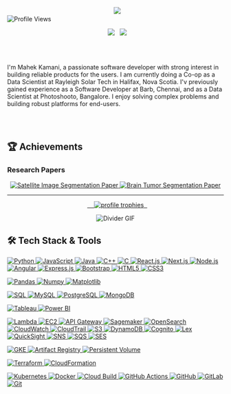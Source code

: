 <div align="center">
  <img src="https://capsule-render.vercel.app/api?type=waving&color=0e75b6&height=150&section=header&text=Hi%20👋,%20I'm%20Mahek%20Kamani&fontSize=40&fontAlignY=40&fontColor=ffffff" />
</div>

<div>
  <img src="https://komarev.com/ghpvc/?username=mahekkamani&label=Profile%20views&color=0e75b6&style=for-the-badge" alt="Profile Views"/>
</div>

<p align="center">
  <a href="mailto:mahekkamani2001@gmail.com"><img src="https://img.shields.io/badge/Email-D14836?style=for-the-badge&logo=gmail&logoColor=white"/></a>
  <a href="https://linkedin.com/in/mahekkamani"><img src="https://img.shields.io/badge/LinkedIn-0A66C2?style=for-the-badge&logo=linkedin&logoColor=white"/></a>
</p>

<br><br>

I'm Mahek Kamani, a passionate software developer with strong interest in building reliable products for the users. I am currently doing a Co-op as a Data Scientist at Rayleigh Solar Tech in Halifax, Nova Scotia. I'v previously gained experience as a Software Developer at Barb, Chennai, and as a Data Scientist at Photoshooto, Bangalore. I enjoy solving complex problems and building robust platforms for end-users.

<br><br>

## 🏆 Achievements

### Research Papers

<p align="center">
<a href="https://ieeexplore.ieee.org/document/10551252" target="_blank">
<img src="https://img.shields.io/badge/IEEE-Satellite_Image_Segmentation-007396?style=for-the-badge&logo=ieee&logoColor=white" alt="Satellite Image Segmentation Paper" />
</a>

<a href="https://ieeexplore.ieee.org/document/10370084" target="_blank">
<img src="https://img.shields.io/badge/IEEE-Brain_Tumor_Segmentation-007396?style=for-the-badge&logo=ieee&logoColor=white" alt="Brain Tumor Segmentation Paper" />
</a>
</p>

---

<p align="center">
  <a href="https://github.com/ryo-ma/github-profile-trophy">
    <img src="https://github-profile-trophy.vercel.app/?username=mahekkamani&theme=flat&column=7&margin-w=5" alt="profile trophies" />
  </a>
</p>

<div align="center">
  <img src="https://user-images.githubusercontent.com/73097560/115834477-dbab4500-a447-11eb-908a-139a6edaec5c.gif" alt="Divider GIF" />
</div>

## 🛠️ Tech Stack & Tools

  <a href="https://www.python.org" target="_blank"> <img src="https://img.shields.io/badge/Python-3776AB?style=for-the-badge&logo=python&logoColor=white" alt="Python"/> </a>
  <a href="https://developer.mozilla.org/en-US/docs/Web/JavaScript" target="_blank"> <img src="https://img.shields.io/badge/JavaScript-F7DF1E?style=for-the-badge&logo=javascript&logoColor=black" alt="JavaScript"/> </a>
  <a href="https://www.java.com" target="_blank"> <img src="https://img.shields.io/badge/Java-007396?style=for-the-badge&logo=java&logoColor=white" alt="Java"/> </a>
  <a href="https://isocpp.org/" target="_blank"> <img src="https://img.shields.io/badge/C%2B%2B-00599C?style=for-the-badge&logo=c%2B%2B&logoColor=white" alt="C++"/> </a>
  <a href="https://www.cprogramming.com/" target="_blank"> <img src="https://img.shields.io/badge/C-00599C?style=for-the-badge&logo=c&logoColor=white" alt="C"/> </a>
  <a href="https://reactjs.org/" target="_blank"> <img src="https://img.shields.io/badge/React-20232A?style=for-the-badge&logo=react&logoColor=61DAFB" alt="React.js"/> </a>
  <a href="https://nextjs.org/" target="_blank"> <img src="https://img.shields.io/badge/Next.js-000000?style=for-the-badge&logo=next.js&logoColor=white" alt="Next.js"/> </a>
  <a href="https://nodejs.org" target="_blank"> <img src="https://img.shields.io/badge/Node.js-339933?style=for-the-badge&logo=nodedotjs&logoColor=white" alt="Node.js"/> </a>
  <a href="https://angular.io" target="_blank"> <img src="https://img.shields.io/badge/Angular-DD0031?style=for-the-badge&logo=angular&logoColor=white" alt="Angular"/> </a>
  <a href="https://expressjs.com" target="_blank"> <img src="https://img.shields.io/badge/Express.js-000000?style=for-the-badge&logo=express&logoColor=white" alt="Express.js"/> </a>
  <a href="https://getbootstrap.com" target="_blank"> <img src="https://img.shields.io/badge/Bootstrap-563D7C?style=for-the-badge&logo=bootstrap&logoColor=white" alt="Bootstrap"/> </a>
  <a href="https://www.w3.org/html/" target="_blank"> <img src="https://img.shields.io/badge/HTML5-E34F26?style=for-the-badge&logo=html5&logoColor=white" alt="HTML5"/> </a>
  <a href="https://www.w3schools.com/css/" target="_blank"> <img src="https://img.shields.io/badge/CSS3-1572B6?style=for-the-badge&logo=css3&logoColor=white" alt="CSS3"/> </a>

  <a href="https://pandas.pydata.org/" target="_blank"> <img src="https://img.shields.io/badge/Pandas-150458?style=for-the-badge&logo=pandas&logoColor=white" alt="Pandas"/> </a>
  <a href="https://numpy.org/" target="_blank"> <img src="https://img.shields.io/badge/Numpy-013243?style=for-the-badge&logo=numpy&logoColor=white" alt="Numpy"/> </a>
  <a href="https://matplotlib.org/" target="_blank"> <img src="https://img.shields.io/badge/Matplotlib-0E118A?style=for-the-badge&logo=matplotlib&logoColor=white" alt="Matplotlib"/> </a>

  <a href="https://www.sql.org/" target="_blank"> <img src="https://img.shields.io/badge/SQL-4479A1?style=for-the-badge&logo=sql&logoColor=white" alt="SQL"/> </a>
  <a href="https://www.mysql.com/" target="_blank"> <img src="https://img.shields.io/badge/MySQL-4479A1?style=for-the-badge&logo=mysql&logoColor=white" alt="MySQL"/> </a>
  <a href="https://www.postgresql.org" target="_blank"> <img src="https://img.shields.io/badge/PostgreSQL-316192?style=for-the-badge&logo=postgresql&logoColor=white" alt="PostgreSQL"/> </a>
  <a href="https://www.mongodb.com/" target="_blank"> <img src="https://img.shields.io/badge/MongoDB-47A248?style=for-the-badge&logo=mongodb&logoColor=white" alt="MongoDB"/> </a>

  <a href="https://www.tableau.com/" target="_blank"> <img src="https://img.shields.io/badge/Tableau-E97627?style=for-the-badge&logo=tableau&logoColor=white" alt="Tableau"/> </a>
  <a href="https://powerbi.microsoft.com/" target="_blank"> <img src="https://img.shields.io/badge/Power_BI-F2C811?style=for-the-badge&logo=power-bi&logoColor=black" alt="Power BI"/> </a>


  <a href="https://aws.amazon.com/lambda/" target="_blank"> <img src="https://img.shields.io/badge/AWS_Lambda-FF9900?style=for-the-badge&logo=awslambda&logoColor=white" alt="Lambda"/> </a>
  <a href="https://aws.amazon.com/ec2/" target="_blank"> <img src="https://img.shields.io/badge/AWS_EC2-FF9900?style=for-the-badge&logo=amazonec2&logoColor=white" alt="EC2"/> </a>
  <a href="https://aws.amazon.com/api-gateway/" target="_blank"> <img src="https://img.shields.io/badge/API_Gateway-FF4F8B?style=for-the-badge&logo=aws-api-gateway&logoColor=white" alt="API Gateway"/> </a>
  <a href="https://aws.amazon.com/sagemaker/" target="_blank"> <img src="https://img.shields.io/badge/Amazon_Sagemaker-FF4F8B?style=for-the-badge&logo=amazon-sagemaker&logoColor=white" alt="Sagemaker"/> </a>
  <a href="https://aws.amazon.com/opensearch-service/" target="_blank"> <img src="https://img.shields.io/badge/Amazon_OpenSearch-007185?style=for-the-badge&logo=amazon-opensearch&logoColor=white" alt="OpenSearch"/> </a>
  <a href="https://aws.amazon.com/cloudwatch/" target="_blank"> <img src="https://img.shields.io/badge/Amazon_CloudWatch-FF4F8B?style=for-the-badge&logo=amazon-cloudwatch&logoColor=white" alt="CloudWatch"/> </a>
  <a href="https://aws.amazon.com/cloudtrail/" target="_blank"> <img src="https://img.shields.io/badge/AWS_CloudTrail-FF4F8B?style=for-the-badge&logo=aws-cloudtrail&logoColor=white" alt="CloudTrail"/> </a>
  <a href="https://aws.amazon.com/s3/" target="_blank"> <img src="https://img.shields.io/badge/Amazon_S3-569A31?style=for-the-badge&logo=amazons3&logoColor=white" alt="S3"/> </a>
  <a href="https://aws.amazon.com/dynamodb/" target="_blank"> <img src="https://img.shields.io/badge/Amazon_DynamoDB-4053D6?style=for-the-badge&logo=amazondynamodb&logoColor=white" alt="DynamoDB"/> </a>
  <a href="https://aws.amazon.com/cognito/" target="_blank"> <img src="https://img.shields.io/badge/Amazon_Cognito-FF4F8B?style=for-the-badge&logo=amazon-cognito&logoColor=white" alt="Cognito"/> </a>
  <a href="https://aws.amazon.com/lex/" target="_blank"> <img src="https://img.shields.io/badge/Amazon_Lex-FF4F8B?style=for-the-badge&logo=amazon-lex&logoColor=white" alt="Lex"/> </a>
  <a href="https://aws.amazon.com/quicksight/" target="_blank"> <img src="https://img.shields.io/badge/Amazon_QuickSight-FF4F8B?style=for-the-badge&logo=amazon-quicksight&logoColor=white" alt="QuickSight"/> </a>
  <a href="https://aws.amazon.com/sns/" target="_blank"> <img src="https://img.shields.io/badge/Amazon_SNS-FF4F8B?style=for-the-badge&logo=amazon-sns&logoColor=white" alt="SNS"/> </a>
  <a href="https://aws.amazon.com/sqs/" target="_blank"> <img src="https://img.shields.io/badge/Amazon_SQS-FF4F8B?style=for-the-badge&logo=amazon-sqs&logoColor=white" alt="SQS"/> </a>
  <a href="https://aws.amazon.com/ses/" target="_blank"> <img src="https://img.shields.io/badge/Amazon_SES-FF4F8B?style=for-the-badge&logo=amazon-simple-email-service&logoColor=white" alt="SES"/> </a>

  <a href="https://cloud.google.com/kubernetes-engine" target="_blank"> <img src="https://img.shields.io/badge/Google_Kubernetes_Engine-4285F4?style=for-the-badge&logo=google-cloud&logoColor=white" alt="GKE"/> </a>
  <a href="https://cloud.google.com/artifact-registry" target="_blank"> <img src="https://img.shields.io/badge/Artifact_Registry-4285F4?style=for-the-badge&logo=google-cloud&logoColor=white" alt="Artifact Registry"/> </a>
  <a href="https://cloud.google.com/compute/docs/disks/persistent-disks" target="_blank"> <img src="https://img.shields.io/badge/Persistent_Volume-4285F4?style=for-the-badge&logo=google-cloud&logoColor=white" alt="Persistent Volume"/> </a>

  <a href="https://www.terraform.io/" target="_blank"> <img src="https://img.shields.io/badge/Terraform-7B42BC?style=for-the-badge&logo=terraform&logoColor=white" alt="Terraform"/> </a>
  <a href="https://aws.amazon.com/cloudformation/" target="_blank"> <img src="https://img.shields.io/badge/CloudFormation-FF9900?style=for-the-badge&logo=amazonaws&logoColor=white" alt="CloudFormation"/> </a>

  <a href="https://kubernetes.io/" target="_blank"> <img src="https://img.shields.io/badge/Kubernetes-326CE5?style=for-the-badge&logo=kubernetes&logoColor=white" alt="Kubernetes"/> </a>
  <a href="https://www.docker.com/" target="_blank"> <img src="https://img.shields.io/badge/Docker-2496ED?style=for-the-badge&logo=docker&logoColor=white" alt="Docker"/> </a>
  <a href="https://cloud.google.com/cloud-build" target="_blank"> <img src="https://img.shields.io/badge/Cloud_Build-4285F4?style=for-the-badge&logo=google-cloud&logoColor=white" alt="Cloud Build"/> </a>
  <a href="https://docs.github.com/en/actions" target="_blank"> <img src="https://img.shields.io/badge/GitHub_Actions-267B98?style=for-the-badge&logo=githubactions&logoColor=white" alt="GitHub Actions"/> </a>
  <a href="https://github.com/" target="_blank"> <img src="https://img.shields.io/badge/GitHub-100000?style=for-the-badge&logo=github&logoColor=white" alt="GitHub"/> </a>
  <a href="https://gitlab.com/" target="_blank"> <img src="https://img.shields.io/badge/GitLab-FCA121?style=for-the-badge&logo=gitlab&logoColor=white" alt="GitLab"/> </a>
  <a href="https://git-scm.com/" target="_blank"> <img src="https://img.shields.io/badge/Git-E44C30?style=for-the-badge&logo=git&logoColor=white" alt="Git"/> </a>
